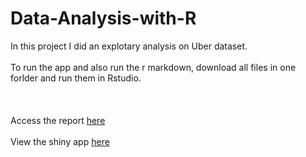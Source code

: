 # Data-Analysis-with-R
In this project I did an explotary analysis on Uber dataset.
<br></br>
To run the app and also run the r markdown, download all files in one forlder and run them in Rstudio.
<br></br>
<br></br>
Access the report [here](https://rpubs.com/hadifarzin/uber)
<br></br>
View the shiny app [here](https://6fzge0-h-farzin.shinyapps.io/Uber_Data_Analysis/)
